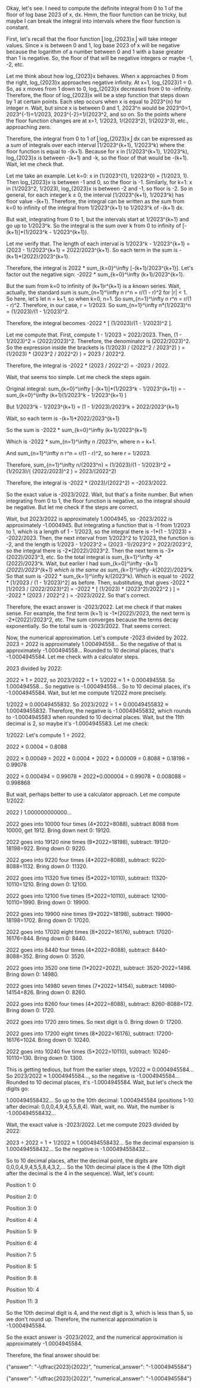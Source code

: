 <think>
Okay, let's see. I need to compute the definite integral from 0 to 1 of the floor of log base 2023 of x, dx. Hmm, the floor function can be tricky, but maybe I can break the integral into intervals where the floor function is constant.

First, let's recall that the floor function ⎣log_{2023}x⎦ will take integer values. Since x is between 0 and 1, log base 2023 of x will be negative because the logarithm of a number between 0 and 1 with a base greater than 1 is negative. So, the floor of that will be negative integers or maybe -1, -2, etc.

Let me think about how log_{2023}x behaves. When x approaches 0 from the right, log_{2023}x approaches negative infinity. At x=1, log_{2023}1 = 0. So, as x moves from 1 down to 0, log_{2023}x decreases from 0 to -infinity. Therefore, the floor of log_{2023}x will be a step function that steps down by 1 at certain points. Each step occurs when x is equal to 2023^{n} for integer n. Wait, but since x is between 0 and 1, 2023^n would be 2023^0=1, 2023^{-1}=1/2023, 2023^{-2}=1/(2023^2, and so on. So the points where the floor function changes are at x=1, 1/2023, 1/(2023^2), 1/(2023^3), etc., approaching zero.

Therefore, the integral from 0 to 1 of ⎣log_{2023}x⎦ dx can be expressed as a sum of integrals over each interval [1/2023^{k+1}, 1/2023^k) where the floor function is equal to -(k+1). Because for x in [1/2023^{k+1}, 1/2023^k), log_{2023}x is between -(k+1) and -k, so the floor of that would be -(k+1). Wait, let me check that.

Let me take an example. Let k=0: x in [1/2023^{1}, 1/2023^0) = [1/2023, 1). Then log_{2023}x is between -1 and 0, so the floor is -1. Similarly, for k=1: x in [1/2023^2, 1/2023), log_{2023}x is between -2 and -1, so floor is -2. So in general, for each integer k ≥ 0, the interval [1/2023^{k+1}, 1/2023^k) has floor value -(k+1). Therefore, the integral can be written as the sum from k=0 to infinity of the integral from 1/2023^{k+1} to 1/2023^k of -(k+1) dx.

But wait, integrating from 0 to 1, but the intervals start at 1/2023^{k+1} and go up to 1/2023^k. So the integral is the sum over k from 0 to infinity of [-(k+1)]*(1/2023^k - 1/2023^{k+1}).

Let me verify that. The length of each interval is 1/2023^k - 1/2023^{k+1} = (2023 - 1)/2023^{k+1} = 2022/2023^{k+1}. So each term in the sum is -(k+1)*(2022)/2023^{k+1}.

Therefore, the integral is 2022 * sum_{k=0}^\infty [-(k+1)/2023^{k+1}]. Let's factor out the negative sign: -2022 * sum_{k=0}^\infty (k+1)/2023^{k+1}.

But the sum from k=0 to infinity of (k+1)r^{k+1} is a known series. Wait, actually, the standard sum is sum_{n=1}^\infty n r^n = r/(1 - r)^2 for |r| < 1. So here, let's let n = k+1, so when k=0, n=1. So sum_{n=1}^\infty n r^n = r/(1 - r)^2. Therefore, in our case, r = 1/2023. So sum_{n=1}^\infty n*(1/2023)^n = (1/2023)/(1 - 1/2023)^2.

Therefore, the integral becomes -2022 * [ (1/2023)/(1 - 1/2023)^2 ].

Let me compute that. First, compute 1 - 1/2023 = 2022/2023. Then, (1 - 1/2023)^2 = (2022/2023)^2. Therefore, the denominator is (2022/2023)^2. So the expression inside the brackets is (1/2023) / (2022^2 / 2023^2) ) = (1/2023) * (2023^2 / 2022^2) ) = 2023 / 2022^2.

Therefore, the integral is -2022 * (2023 / 2022^2) = -2023 / 2022.

Wait, that seems too simple. Let me check the steps again.

Original integral: sum_{k=0}^\infty [-(k+1)]*(1/2023^k - 1/2023^{k+1}) = - sum_{k=0}^\infty (k+1)(1/2023^k - 1/2023^{k+1} )

But 1/2023^k - 1/2023^{k+1} = (1 - 1/2023)/2023^k = 2022/2023^{k+1}

Wait, so each term is -(k+1)*2022/2023^{k+1}

So the sum is -2022 * sum_{k=0}^\infty (k+1)/2023^{k+1}

Which is -2022 * sum_{n=1}^\infty n /2023^n, where n = k+1.

And sum_{n=1}^\infty n r^n = r/(1 - r)^2, so here r = 1/2023.

Therefore, sum_{n=1}^\infty n/(2023^n) = (1/2023)/(1 - 1/2023)^2 = (1/2023)/( (2022/2023)^2 ) = 2023/(2022^2)

Therefore, the integral is -2022 * (2023)/(2022^2) = -2023/2022.

So the exact value is -2023/2022. Wait, but that's a finite number. But when integrating from 0 to 1, the floor function is negative, so the integral should be negative. But let me check if the steps are correct.

Wait, but 2023/2022 is approximately 1.0004945, so -2023/2022 is approximately -1.0004945. But integrating a function that is -1 from 1/2023 to 1, which is a length of 1 - 1/2023, so the integral there is -1*(1 - 1/2023) = -2022/2023. Then, the next interval from 1/2023^2 to 1/2023, the function is -2, and the length is 1/2023 - 1/2023^2 = (2023 -1)/2023^2 = 2022/2023^2, so the integral there is -2*(2022)/2023^2. Then the next term is -3*(2022)/2023^3, etc. So the total integral is sum_{k=1}^\infty -k*(2022)/2023^k. Wait, but earlier I had sum_{k=0}^\infty -(k+1)*(2022)/2023^{k+1} which is the same as sum_{k=1}^\infty -k*(2022)/2023^k. So that sum is -2022 * sum_{k=1}^\infty k/(2023^k). Which is equal to -2022 * [1/2023 / (1 - 1/2023)^2] as before. Then, substituting, that gives -2022 * [1/2023 / (2022/2023)^2] = -2022 * [ (1/2023) * (2023^2)/2022^2 ) ] = -2022 * (2023 / 2022^2 ) = -2023/2022. So that's correct.

Therefore, the exact answer is -2023/2022. Let me check if that makes sense. For example, the first term (k=1) is -1*(2022)/2023, the next term is -2*(2022)/2023^2, etc. The sum converges because the terms decay exponentially. So the total sum is -2023/2022. That seems correct.

Now, the numerical approximation. Let's compute -2023 divided by 2022. 2023 ÷ 2022 is approximately 1.000494558... So the negative of that is approximately -1.000494558... Rounded to 10 decimal places, that's -1.0004945584. Let me check with a calculator steps.

2023 divided by 2022:

2022 × 1 = 2022, so 2023/2022 = 1 + 1/2022 ≈ 1 + 0.000494558. So 1.000494558... So negative is -1.000494558... So to 10 decimal places, it's -1.0004945584. Wait, but let me compute 1/2022 more precisely.

1/2022 ≈ 0.00049455832. So 2023/2022 = 1 + 0.00049455832 ≈ 1.00049455832. Therefore, the negative is -1.00049455832, which rounds to -1.0004945583 when rounded to 10 decimal places. Wait, but the 11th decimal is 2, so maybe it's -1.0004945583. Let me check:

1/2022: Let's compute 1 ÷ 2022.

2022 × 0.0004 = 0.8088

2022 × 0.00049 = 2022 * 0.0004 + 2022 * 0.00009 = 0.8088 + 0.18198 = 0.99078

2022 × 0.000494 = 0.99078 + 2022*0.000004 = 0.99078 + 0.008088 = 0.998868

But wait, perhaps better to use a calculator approach. Let me compute 1/2022:

2022 ) 1.000000000000...

2022 goes into 10000 four times (4*2022=8088), subtract 8088 from 10000, get 1912. Bring down next 0: 19120.

2022 goes into 19120 nine times (9*2022=18198), subtract: 19120-18198=922. Bring down 0: 9220.

2022 goes into 9220 four times (4*2022=8088), subtract: 9220-8088=1132. Bring down 0: 11320.

2022 goes into 11320 five times (5*2022=10110), subtract: 11320-10110=1210. Bring down 0: 12100.

2022 goes into 12100 five times (5*2022=10110), subtract: 12100-10110=1990. Bring down 0: 19900.

2022 goes into 19900 nine times (9*2022=18198), subtract: 19900-18198=1702. Bring down 0: 17020.

2022 goes into 17020 eight times (8*2022=16176), subtract: 17020-16176=844. Bring down 0: 8440.

2022 goes into 8440 four times (4*2022=8088), subtract: 8440-8088=352. Bring down 0: 3520.

2022 goes into 3520 one time (1*2022=2022), subtract: 3520-2022=1498. Bring down 0: 14980.

2022 goes into 14980 seven times (7*2022=14154), subtract: 14980-14154=826. Bring down 0: 8260.

2022 goes into 8260 four times (4*2022=8088), subtract: 8260-8088=172. Bring down 0: 1720.

2022 goes into 1720 zero times. So next digit is 0. Bring down 0: 17200.

2022 goes into 17200 eight times (8*2022=16176), subtract: 17200-16176=1024. Bring down 0: 10240.

2022 goes into 10240 five times (5*2022=10110), subtract: 10240-10110=130. Bring down 0: 1300.

This is getting tedious, but from the earlier steps, 1/2022 ≈ 0.0004945584... So 2023/2022 ≈ 1.0004945584..., so the negative is -1.0004945584... Rounded to 10 decimal places, it's -1.0004945584. Wait, but let's check the digits go:

1.000494558432... So up to the 10th decimal: 1.0004945584 (positions 1-10 after decimal: 0,0,0,4,9,4,5,5,8,4). Wait, wait, no. Wait, the number is -1.000494558432...

Wait, the exact value is -2023/2022. Let me compute 2023 divided by 2022:

2023 ÷ 2022 = 1 + 1/2022 ≈ 1.000494558432... So the decimal expansion is 1.000494558432... So the negative is -1.000494558432...

So to 10 decimal places, after the decimal point, the digits are 0,0,0,4,9,4,5,5,8,4,3,2,... So the 10th decimal place is the 4 (the 10th digit after the decimal is the 4 in the sequence). Wait, let's count:

Position 1: 0

Position 2: 0

Position 3: 0

Position 4: 4

Position 5: 9

Position 6: 4

Position 7: 5

Position 8: 5

Position 9: 8

Position 10: 4

Position 11: 3

So the 10th decimal digit is 4, and the next digit is 3, which is less than 5, so we don't round up. Therefore, the numerical approximation is -1.0004945584.

So the exact answer is -2023/2022, and the numerical approximation is approximately -1.0004945584.

Therefore, the final answer should be:

{"answer": "-\\dfrac{2023}{2022}", "numerical_answer": "-1.0004945584"}
</think>

{"answer": "-\\dfrac{2023}{2022}", "numerical_answer": "-1.0004945584"}